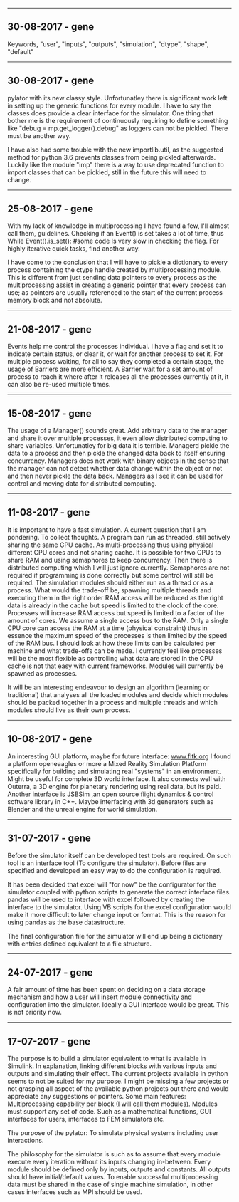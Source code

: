 -------------------------------------------------------------------------------
30-08-2017 - gene
-------------------------------------------------------------------------------
Keywords, "user", "inputs", "outputs", "simulation", "dtype", "shape", "default"


-------------------------------------------------------------------------------
30-08-2017 - gene
-------------------------------------------------------------------------------
pylator with its new classy style. Unfortunatley there is significant work
left in setting up the generic functions for every module. I have to say
the classes does provide a clear interface for the simulator. One thing that
bother me is the requirement of continuously requiring to define something
like "debug = mp.get_logger().debug" as loggers can not be pickled. There
must be another way. 

I have also had some trouble with the new importlib.util, as the suggested
method for python 3.6 prevents classes from being pickled afterwards. Luckily
like the module "imp" there is a way to use deprecated function to import
classes that can be pickled, still in the future this will need to change.

-------------------------------------------------------------------------------
25-08-2017 - gene
-------------------------------------------------------------------------------
With my lack of knowledge in multiprocessing I have found a few, I'll almost 
call them, guidelines. Checking if an Event() is set takes a lot of time, 
thus
While Event().is_set():
    #some code
Is very slow in checking the flag. For highly iterative quick tasks, find
another way.

I have come to the conclusion that I will have to pickle a dictionary 
to every process containing the ctype handle created by multiprocessing
module. This is different from just sending data pointers to every process
as the multiprocessing assist in creating a generic pointer that every
process can use; as pointers are usually referenced to the start of the 
current process memory block and not absolute.

-------------------------------------------------------------------------------
21-08-2017 - gene
-------------------------------------------------------------------------------

Events help me control the processes individual. I have a flag and set it 
to indicate certain status, or clear it, or wait for another process to set
it. For multiple process waiting, for all to say they completed a certain 
stage, the usage of Barriers are more efficient. A Barrier wait for a set 
amount of process to reach it where after it releases all the processes 
currently at it, it can also be re-used multiple times.

-------------------------------------------------------------------------------
15-08-2017 - gene
-------------------------------------------------------------------------------

The usage of a Manager() sounds great. Add arbitrary data to the manager
and share it over multiple processes, it even allow distributed computing
to share variables. Unfortunatley for big data it is terrible.
Managerd pickle the data to a process and then pickle the changed data back 
to itself ensuring concurrency. Managers does not work with binary objects 
in the sense that the manager can not detect whether data change within the 
object or not and then never pickle the data back. Managers as I see it 
can be used for control and moving data for distributed computing.

-------------------------------------------------------------------------------
11-08-2017 - gene
-------------------------------------------------------------------------------
It is important to have a fast simulation. A current question that I am 
pondering. To collect thoughts. A program can run as threaded, still actively
sharing the same CPU cache. As multi-processing thus using physical different
CPU cores and not sharing cache. It is possible for two CPUs to share
RAM and using semaphores to keep concurrency. Then there is distributed 
computing which I will just ignore currently. Semaphores are not required if
programming is done correctly but some control will still be required. The
simulation modules should either run as a thread or as a process. What would
the trade-off be, spawning multiple threads and executing them in the right
order RAM access will be reduced as the right data is already in the cache
but speed is limited to the clock of the core. Processes will increase RAM
access but speed is limited to a factor of the amount of cores. We assume
a single access bus to the RAM. Only a single CPU core can access the RAM
at a time (physical constraint) thus in essence the maximum speed of the 
processes is then limited by the speed of the RAM bus. I should look at how
these limits can be calculated per machine and what trade-offs can be made.
I currently feel like processes will be the most flexible as controlling 
what data are stored in the CPU cache is not that easy with current 
frameworks. Modules will currently be spawned as processes. 

It will be an interesting endeavour to design an algorithm (learning or 
traditional) that analyses all the loaded modules and decide which modules
should be packed together in a process and multiple threads and which modules
should live as their own process.

-------------------------------------------------------------------------------
10-08-2017 - gene
-------------------------------------------------------------------------------
An interesting GUI platform, maybe for future interface:
www.fltk.org
I found a platform openeaagles or more a Mixed  Reality Simulation Platform
specifically for building and simulating real "systems" in an environment.
Might be useful for complete 3D world interface. It also connects well with
Outerra, a 3D engine for planetary rendering using real data, but its paid.
Another interface is JSBSim ,an open source flight dynamics & control 
software library in C++. Maybe interfacing with 3d generators such as Blender
and the unreal engine for world simulation.

-------------------------------------------------------------------------------
31-07-2017 - gene
-------------------------------------------------------------------------------
Before the simulator itself can be developed test tools are required. On 
such tool is an interface tool (To configure the simulator). Before files are
specified and developed an easy way to do the configuration is required.

It has been decided that excel will "for now" be the configurator for the
simulator coupled with python scripts to generate the correct interface files.
pandas will be used to interface with excel followed by creating the interface
to the simulator. Using VB scripts for the excel configuration would make it
more difficult to later change input or format. This is the reason for using
pandas as the base datastructure.

The final configuration file for the simulator will end up being a dictionary
with entries defined equivalent to a file structure.

-------------------------------------------------------------------------------
24-07-2017 - gene
-------------------------------------------------------------------------------
A fair amount of time has been spent on deciding on a data storage mechanism 
and how a user will insert module connectivity and configuration into the
simulator.
Ideally a GUI interface would be great. This is not priority now.

-------------------------------------------------------------------------------
17-07-2017 - gene
-------------------------------------------------------------------------------
The purpose is to build a simulator equivalent to what is available in 
Simulink. In explanation, linking different blocks with various inputs and
outputs and simulating their effect. 
The current projects available in python seems to not be suited for my 
purpose. I might be missing a few projects or not grasping all aspect of the 
available python projects out there and would appreciate any suggestions or 
pointers.
Some main features:
    Multiprocessing capability per block (I will call them modules).
    Modules must support any set of code. Such as a mathematical functions,
    GUI interfaces for users, interfaces to FEM simulators etc.

The purpose of the pylator:
    To simulate physical systems including user interactions.

The philosophy for the simulator is such as to assume that every module 
execute every iteration without its inputs changing in-between. Every module
should be defined only by inputs, outputs and constants. All outputs 
should have initial/default values. To enable successful multiprocessing 
data must be shared in the case of single machine simulation, in other 
cases interfaces such as MPI should be used.
